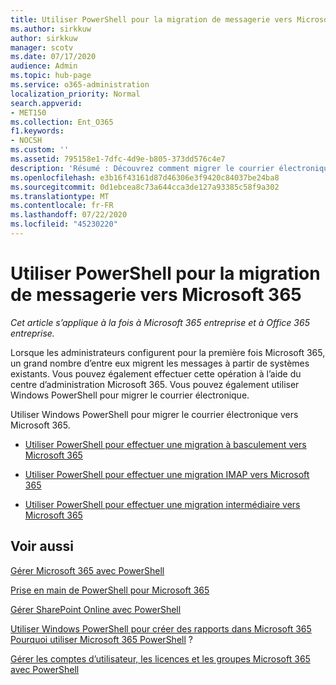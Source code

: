 ```yaml
---
title: Utiliser PowerShell pour la migration de messagerie vers Microsoft 365
ms.author: sirkkuw
author: sirkkuw
manager: scotv
ms.date: 07/17/2020
audience: Admin
ms.topic: hub-page
ms.service: o365-administration
localization_priority: Normal
search.appverid:
- MET150
ms.collection: Ent_O365
f1.keywords:
- NOCSH
ms.custom: ''
ms.assetid: 795158e1-7dfc-4d9e-b805-373dd576c4e7
description: 'Résumé : Découvrez comment migrer le courrier électronique vers Microsoft 365 à l’aide de Windows PowerShell.'
ms.openlocfilehash: e3b16f43161d87d46306e3f9420c84037be24ba8
ms.sourcegitcommit: 0d1ebcea8c73a644cca3de127a93385c58f9a302
ms.translationtype: MT
ms.contentlocale: fr-FR
ms.lasthandoff: 07/22/2020
ms.locfileid: "45230220"
---
```

# <a name="use-powershell-for-email-migration-to-microsoft-365"></a>Utiliser PowerShell pour la migration de messagerie vers Microsoft 365

*Cet article s’applique à la fois à Microsoft 365 entreprise et à Office 365 entreprise.*

Lorsque les administrateurs configurent pour la première fois Microsoft 365, un grand nombre d’entre eux migrent les messages à partir de systèmes existants. Vous pouvez également effectuer cette opération à l’aide du centre d’administration Microsoft 365. Vous pouvez également utiliser Windows PowerShell pour migrer le courrier électronique.
  
Utiliser Windows PowerShell pour migrer le courrier électronique vers Microsoft 365. 
  
- [Utiliser PowerShell pour effectuer une migration à basculement vers Microsoft 365](use-powershell-to-perform-a-cutover-migration-to-office-365.md)
    
- [Utiliser PowerShell pour effectuer une migration IMAP vers Microsoft 365](use-powershell-to-perform-an-imap-migration-to-office-365.md)
    
- [Utiliser PowerShell pour effectuer une migration intermédiaire vers Microsoft 365](use-powershell-to-perform-a-staged-migration-to-office-365.md)
    
## <a name="see-also"></a>Voir aussi

[Gérer Microsoft 365 avec PowerShell](manage-office-365-with-office-365-powershell.md)
  
[Prise en main de PowerShell pour Microsoft 365](getting-started-with-office-365-powershell.md)
  
[Gérer SharePoint Online avec PowerShell](manage-sharepoint-online-with-office-365-powershell.md)
  
[Utiliser Windows PowerShell pour créer des rapports dans Microsoft 365](use-windows-powershell-to-create-reports-in-office-365.md) 
 [Pourquoi utiliser Microsoft 365 PowerShell](why-you-need-to-use-office-365-powershell.md) ?
  
[Gérer les comptes d’utilisateur, les licences et les groupes Microsoft 365 avec PowerShell](manage-user-accounts-and-licenses-with-office-365-powershell.md)

